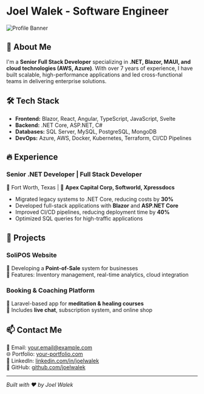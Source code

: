 # Joel Walek - Software Engineer

![Profile Banner](https://your-image-url.com/banner.png)

## 🚀 About Me
I'm a **Senior Full Stack Developer** specializing in **.NET, Blazor, MAUI, and cloud technologies (AWS, Azure)**. With over 7 years of experience, I have built scalable, high-performance applications and led cross-functional teams in delivering enterprise solutions.

## 🛠️ Tech Stack
- **Frontend:** Blazor, React, Angular, TypeScript, JavaScript, Svelte  
- **Backend:** .NET Core, ASP.NET, C#  
- **Databases:** SQL Server, MySQL, PostgreSQL, MongoDB  
- **DevOps:** Azure, AWS, Docker, Kubernetes, Terraform, CI/CD Pipelines  

## 🔥 Experience
### **Senior .NET Developer | Full Stack Developer**  
📍 Fort Worth, Texas | 💼 **Apex Capital Corp, Softworld, Xpressdocs**  
- Migrated legacy systems to .NET Core, reducing costs by **30%**  
- Developed full-stack applications with **Blazor** and **ASP.NET Core**  
- Improved CI/CD pipelines, reducing deployment time by **40%**  
- Optimized SQL queries for high-traffic applications  

## 📌 Projects
### **SoliPOS Website**  
🔹 Developing a **Point-of-Sale** system for businesses  
🔹 Features: Inventory management, real-time analytics, cloud integration  

### **Booking & Coaching Platform**  
🔹 Laravel-based app for **meditation & healing courses**  
🔹 Includes **live chat**, subscription system, and online shop  

## 📫 Contact Me
📧 Email: [your.email@example.com](mailto:your.email@example.com)  
🌐 Portfolio: [your-portfolio.com](https://your-portfolio.com)  
💼 LinkedIn: [linkedin.com/in/joelwalek](https://linkedin.com/in/joelwalek)  
🐙 GitHub: [github.com/joelwalek](https://github.com/joelwalek)  

---

*Built with ❤️ by Joel Walek*

